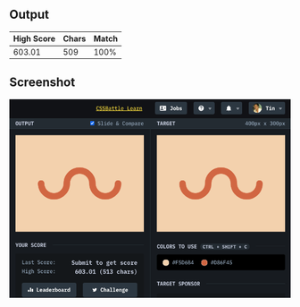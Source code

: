 ## Output

| High Score | Chars | Match |
| ---------- | ----- | ----- |
| 603.01     | 509   | 100%  |

## Screenshot

![12-wiggly-moustache](screenshot.png)
